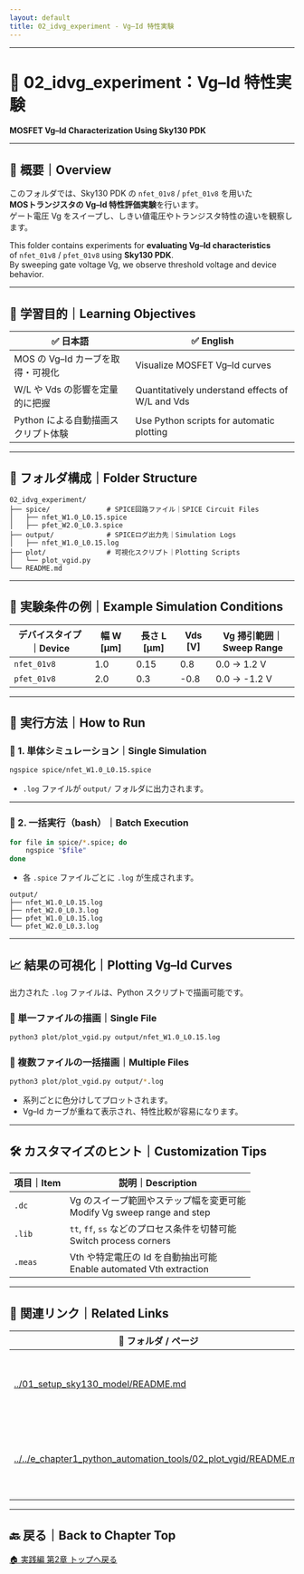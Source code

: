 ```yaml
---
layout: default
title: 02_idvg_experiment - Vg–Id 特性実験
---
```


---

# 📘 02_idvg_experiment：Vg–Id 特性実験  
**MOSFET Vg–Id Characterization Using Sky130 PDK**

---

## 📄 概要｜Overview

このフォルダでは、Sky130 PDK の `nfet_01v8` / `pfet_01v8` を用いた  
**MOSトランジスタの Vg–Id 特性評価実験**を行います。  
ゲート電圧 Vg をスイープし、しきい値電圧やトランジスタ特性の違いを観察します。

This folder contains experiments for **evaluating Vg–Id characteristics**  
of `nfet_01v8` / `pfet_01v8` using **Sky130 PDK**.  
By sweeping gate voltage Vg, we observe threshold voltage and device behavior.

---

## 🎯 学習目的｜Learning Objectives

| ✅ 日本語 | ✅ English |
|----------|-----------|
| MOS の Vg–Id カーブを取得・可視化 | Visualize MOSFET Vg–Id curves |
| W/L や Vds の影響を定量的に把握 | Quantitatively understand effects of W/L and Vds |
| Python による自動描画スクリプト体験 | Use Python scripts for automatic plotting |

---

## 📁 フォルダ構成｜Folder Structure

```text
02_idvg_experiment/
├── spice/              # SPICE回路ファイル｜SPICE Circuit Files
│   ├── nfet_W1.0_L0.15.spice
│   ├── pfet_W2.0_L0.3.spice
├── output/             # SPICEログ出力先｜Simulation Logs
│   ├── nfet_W1.0_L0.15.log
├── plot/               # 可視化スクリプト｜Plotting Scripts
│   └── plot_vgid.py
└── README.md
```

---

## 🔧 実験条件の例｜Example Simulation Conditions

| デバイスタイプ｜Device | 幅 W [µm] | 長さ L [µm] | Vds [V] | Vg 掃引範囲｜Sweep Range |
|----------------------|-------------|-------------|---------|--------------------------|
| `nfet_01v8` | 1.0 | 0.15 | 0.8 | 0.0 → 1.2 V |
| `pfet_01v8` | 2.0 | 0.3  | -0.8 | 0.0 → -1.2 V |

---

## 🚀 実行方法｜How to Run

### 🔹 1. 単体シミュレーション｜Single Simulation

```bash
ngspice spice/nfet_W1.0_L0.15.spice
```

- `.log` ファイルが `output/` フォルダに出力されます。

---

### 🔹 2. 一括実行（bash）｜Batch Execution

```bash
for file in spice/*.spice; do
    ngspice "$file"
done
```

- 各 `.spice` ファイルごとに `.log` が生成されます。

```text
output/
├── nfet_W1.0_L0.15.log
├── nfet_W2.0_L0.3.log
├── pfet_W1.0_L0.15.log
└── pfet_W2.0_L0.3.log
```

---

## 📈 結果の可視化｜Plotting Vg–Id Curves

出力された `.log` ファイルは、Python スクリプトで描画可能です。

### 🔸 単一ファイルの描画｜Single File

```bash
python3 plot/plot_vgid.py output/nfet_W1.0_L0.15.log
```

### 🔸 複数ファイルの一括描画｜Multiple Files

```bash
python3 plot/plot_vgid.py output/*.log
```

- 系列ごとに色分けしてプロットされます。  
- Vg–Id カーブが重ねて表示され、特性比較が容易になります。

---

## 🛠️ カスタマイズのヒント｜Customization Tips

| 項目｜Item | 説明｜Description |
|---------|----------------------------------------------|
| `.dc`  | Vg のスイープ範囲やステップ幅を変更可能<br>Modify Vg sweep range and step |
| `.lib` | `tt`, `ff`, `ss` などのプロセス条件を切替可能<br>Switch process corners |
| `.meas` | Vth や特定電圧の Id を自動抽出可能<br>Enable automated Vth extraction |

---

## 🔗 関連リンク｜Related Links

| 📁 フォルダ / ページ | 内容 |
|----------------------|------|
| [../01_setup_sky130_model/README.md](../01_setup_sky130_model/README.md) | Sky130 モデル設定と初期確認 |
| [../../e_chapter1_python_automation_tools/02_plot_vgid/README.md](../../e_chapter1_python_automation_tools/02_plot_vgid/README.md) | Python による Vg–Id グラフ描画ツール |

---

## 🔙 戻る｜Back to Chapter Top

[🏠 実践編 第2章 トップへ戻る](../README.md)
